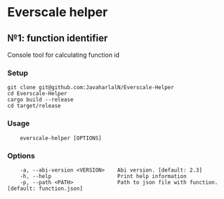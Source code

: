 # Everscale helper

## №1: function identifier
Console tool for calculating function id

### Setup
```shell
git clone git@github.com:JavaharlalN/Everscale-Helper
cd Everscale-Helper
cargo build --release
cd target/release
```

### Usage
```shell
    everscale-helper [OPTIONS]
```

### Options
```shell
    -a, --abi-version <VERSION>    Abi version. [default: 2.3]
    -h, --help                     Print help information
    -p, --path <PATH>              Path to json file with function. [default: function.json]
```
